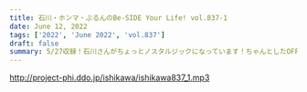 ```yaml
---
title: 石川・ホンマ・ぶるんのBe-SIDE Your Life! vol.837-1
date: June 12, 2022
tags: ['2022', 'June 2022', 'vol.837']
draft: false
summary: 5/27収録！石川さんがちょっとノスタルジックになっています！ちゃんとしたOFFにするためには環境も必要だと思うんですよね。
---
```


http://project-phi.ddo.jp/ishikawa/ishikawa837_1.mp3
